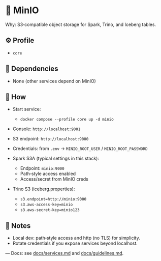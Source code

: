 # 🧩 MinIO

Why: S3‑compatible object storage for Spark, Trino, and Iceberg tables.

## ⚙️ Profile

- `core`

## 🔗 Dependencies

- None (other services depend on MinIO)

## 🚀 How

- Start service:
  - `docker compose --profile core up -d minio`

- Console: `http://localhost:9001`
- S3 endpoint: `http://localhost:9000`
- Credentials: from `.env` → `MINIO_ROOT_USER` / `MINIO_ROOT_PASSWORD`

- Spark S3A (typical settings in this stack):
  - Endpoint: `minio:9000`
  - Path‑style access enabled
  - Access/secret from MinIO creds

- Trino S3 (iceberg.properties):
  - `s3.endpoint=http://minio:9000`
  - `s3.aws-access-key=minio`
  - `s3.aws-secret-key=minio123`

## 📝 Notes

- Local dev: path‑style access and http (no TLS) for simplicity.
- Rotate credentials if you expose services beyond localhost.

— Docs: see [docs/services.md](../../docs/services.md) and [docs/guidelines.md](../../docs/guidelines.md).
